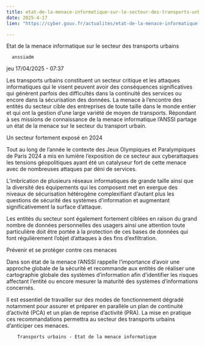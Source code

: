 ```yaml
---
title: etat-de-la-menace-informatique-sur-le-secteur-des-transports-urbains
date: 2025-4-17
lien: "https://cyber.gouv.fr/actualites/etat-de-la-menace-informatique-sur-le-secteur-des-transports-urbains"

---
```


Etat de la menace informatique sur le secteur des transports urbains

            


      anssiadm
jeu 17/04/2025 - 07:37

      

              
  

    

      
            
Les transports urbains constituent un secteur critique et les attaques informatiques qui le visent peuvent avoir des conséquences significatives qui génèrent parfois des difficultés dans la continuité des services ou encore dans la sécurisation des données. La menace à l’encontre des entités du secteur cible des entreprises de toute taille
dans le monde entier
et qui ont la gestion d’une large variété de moyen de transports. Répondant à ses missions de connaissance de la menace informatique
l’ANSSI partage un état de la menace sur le secteur du transport urbain.

Un secteur fortement exposé en 2024

Tout au long de l’année
le contexte des Jeux Olympiques et Paralympiques de Paris 2024 a mis en lumière l’exposition de ce secteur aux cyberattaques
les tensions géopolitiques ayant été un catalyseur fort de cette menace avec de nombreuses attaques par déni de services.

L’imbrication de plusieurs réseaux informatiques de grande taille ainsi que la diversité des équipements qui les composent met en exergue des niveaux de sécurisation hétérogène complexifiant d’autant plus les questions de sécurité des systèmes d’information et augmentant significativement la surface d’attaque.

Les entités du secteur sont également fortement ciblées en raison du grand nombre de données personnelles des usagers
ainsi une attention toute particulière doit être portée à la protection de ces bases de données qui font régulièrement l’objet d’attaques à des fins d’exfiltration.

Prévenir et se protéger contre ces menaces

Dans son état de la menace
l’ANSSI rappelle l’importance d’avoir une approche globale de la sécurité et recommande aux entités de réaliser une cartographie globale des systèmes d’information afin d’identifier les risques affectant l’entité ou encore mesurer la maturité des systèmes d’informations concernés.

Il est essentiel de travailler sur des modes de fonctionnement dégradé notamment pour assurer et préparer en parallèle un plan de continuité d’activité (PCA) et un plan de reprise d’activité (PRA). La mise en pratique ces recommandations permettra au secteur des transports urbains d’anticiper ces menaces.


      
    

  


              
  

    

      
        Transports urbains - Etat de la menace informatique
